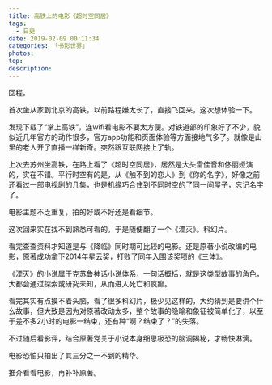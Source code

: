 ```yaml
---
title: 高铁上的电影《超时空同居》
tags:
  - 日更
date: 2019-02-09 00:11:34
categories: 「书影世界」
photos:
top:
description:
---
```

回程。

首次坐从家到北京的高铁，以前路程嫌太长了，直接飞回来，这次想体验一下。

发现下载了“掌上高铁”，连wifi看电影不要太方便。对铁道部的印象好了不少，貌似近几年官方的动作很多，官方app功能和页面体验等方面接地气多了。就像是山里的老人开了直播一样新奇。突然跟互联网接上了轨。

上次去苏州坐高铁，在路上看了《超时空同居》，居然是大头雷佳音和佟丽娅演的，实在不错。平行时空有的是，从《触不到的恋人》到《你的名字》，好像之前还看过一部电视剧的几集，也是机缘巧合住到不同时空的了同一间屋子，忘记名字了。

电影主题不乏重复，拍的好或不好还是看细节。

这次回来实在找不到熟悉可看的，于是随便翻了一个《湮灭》。科幻片。

看完查查资料才知道是与《降临》同时期可比较的电影。还是原著小说改编的电影，原著成功拿下2014年星云奖，打败了同年入围该奖项的《三体》。

《湮灭》的小说属于克苏鲁神话小说体系，一句话概括，就是这类型故事的角色，大都会通过探索或研究未知，从而进入死亡和疯癫。

看完其实有点摸不着头脑，看了很多科幻片，极少见这样的，大约猜到是要讲个什么故事，但大致是因为对原著改动太多，整个故事的隐喻和象征被简单化了，以至于差不多2小时的电影一结束，还有种“啊？结束了？”的失落。

不过随后看影评，结合原著党关于小说本身细思极恐的脑洞揭秘，才畅快淋漓。

电影恐怕只拍出了其三分之一不到的精华。

推介看看电影，再补补原著。